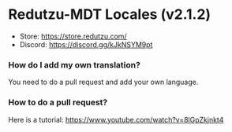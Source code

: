 # Redutzu-MDT Locales (v2.1.2)

- Store: https://store.redutzu.com/
- Discord: https://discord.gg/kJkNSYM9pt

### How do I add my own translation?
You need to do a pull request and add your own language.

### How to do a pull request?
Here is a tutorial: https://www.youtube.com/watch?v=8lGpZkjnkt4
